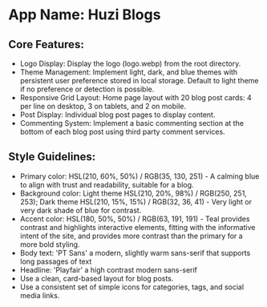 # **App Name**: Huzi Blogs

## Core Features:

- Logo Display: Display the logo (logo.webp) from the root directory.
- Theme Management: Implement light, dark, and blue themes with persistent user preference stored in local storage. Default to light theme if no preference or detection is possible.
- Responsive Grid Layout: Home page layout with 20 blog post cards: 4 per line on desktop, 3 on tablets, and 2 on mobile.
- Post Display: Individual blog post pages to display content.
- Commenting System: Implement a basic commenting section at the bottom of each blog post using third party comment services.

## Style Guidelines:

- Primary color: HSL(210, 60%, 50%) / RGB(35, 130, 251) - A calming blue to align with trust and readability, suitable for a blog.
- Background color: Light theme HSL(210, 20%, 98%) / RGB(250, 251, 253); Dark theme HSL(210, 15%, 15%) / RGB(32, 36, 41) - Very light or very dark shade of blue for contrast.
- Accent color: HSL(180, 50%, 50%) / RGB(63, 191, 191) - Teal provides contrast and highlights interactive elements, fitting with the informative intent of the site, and provides more contrast than the primary for a more bold styling.
- Body text: 'PT Sans' a modern, slightly warm sans-serif that supports long passages of text
- Headline: 'Playfair' a high contrast modern sans-serif
- Use a clean, card-based layout for blog posts.
- Use a consistent set of simple icons for categories, tags, and social media links.